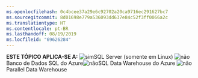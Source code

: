 ```yaml
---
ms.openlocfilehash: 0c4bcee37a29e6c92702a20ca9716ec291627bc7
ms.sourcegitcommit: 8d01698e779a536093dd637e84c52f3ff0066a2c
ms.translationtype: HT
ms.contentlocale: pt-BR
ms.lasthandoff: 08/19/2019
ms.locfileid: "69626284"
---
```

<Token>**ESTE TÓPICO APLICA-SE A:** ![sim](media/yes.png)SQL Server (somente em Linux) ![não](media/no.png)Banco de Dados SQL do Azure![não](media/no.png)SQL Data Warehouse do Azure ![não](media/no.png)Parallel Data Warehouse </Token>
